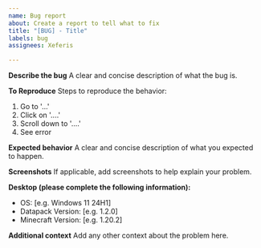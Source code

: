 ```yaml
---
name: Bug report
about: Create a report to tell what to fix
title: "[BUG] - Title"
labels: bug
assignees: Xeferis

---
```


**Describe the bug**
A clear and concise description of what the bug is.

**To Reproduce**
Steps to reproduce the behavior:
1. Go to '...'
2. Click on '....'
3. Scroll down to '....'
4. See error

**Expected behavior**
A clear and concise description of what you expected to happen.

**Screenshots**
If applicable, add screenshots to help explain your problem.

**Desktop (please complete the following information):**
 - OS: [e.g. Windows 11 24H1]
 - Datapack Version: [e.g. 1.2.0]
 - Minecraft Version: [e.g. 1.20.2]


**Additional context**
Add any other context about the problem here.
